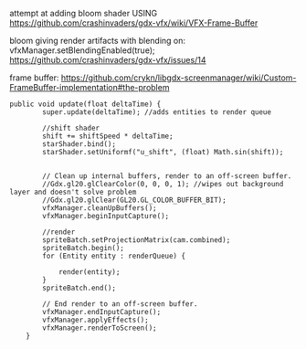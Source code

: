 attempt at adding bloom shader USING
https://github.com/crashinvaders/gdx-vfx/wiki/VFX-Frame-Buffer


bloom giving render artifacts with blending on: vfxManager.setBlendingEnabled(true);
https://github.com/crashinvaders/gdx-vfx/issues/14


frame buffer:
https://github.com/crykn/libgdx-screenmanager/wiki/Custom-FrameBuffer-implementation#the-problem 


```
public void update(float deltaTime) {
        super.update(deltaTime); //adds entities to render queue
        
        //shift shader
        shift += shiftSpeed * deltaTime;
        starShader.bind();
        starShader.setUniformf("u_shift", (float) Math.sin(shift));
       
    
        // Clean up internal buffers, render to an off-screen buffer.
        //Gdx.gl20.glClearColor(0, 0, 0, 1); //wipes out background layer and doesn't solve problem
        //Gdx.gl20.glClear(GL20.GL_COLOR_BUFFER_BIT);
        vfxManager.cleanUpBuffers();
        vfxManager.beginInputCapture();
        
        //render
        spriteBatch.setProjectionMatrix(cam.combined);
        spriteBatch.begin();
        for (Entity entity : renderQueue) {

            render(entity);
        }
        spriteBatch.end();
    
        // End render to an off-screen buffer.
        vfxManager.endInputCapture();
        vfxManager.applyEffects();
        vfxManager.renderToScreen();
    }
```
